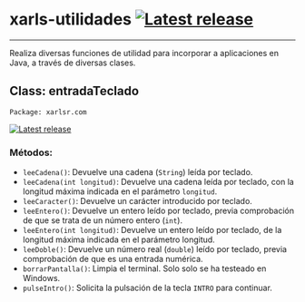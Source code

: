 # xarls-utilidades  [![Latest release](https://img.shields.io/badge/release-1.8.0-blue)]() #

----------

Realiza diversas funciones de utilidad para incorporar a aplicaciones en Java, a través de diversas clases.

## Class: entradaTeclado ##

`Package: xarlsr.com`

[![Latest release](https://img.shields.io/badge/dependencies:-Apache_Commons_Lang_3.12.0-green)](https://mvnrepository.com/artifact/org.apache.commons/commons-lang3)

### Métodos: ###
- `leeCadena()`: Devuelve una cadena (`String`) leída por teclado.
- `leeCadena(int longitud)`: Devuelve una cadena leída por teclado, con la longitud máxima indicada en el parámetro `longitud`.
- `leeCaracter()`: Devuelve un carácter introducido por teclado.
- `leeEntero()`: Devuelve un entero leído por teclado, previa comprobación de que se trata de un número entero (`int`).
- `leeEntero(int longitud)`: Devuelve un entero leído por teclado, de la longitud máxima indicada en el parámetro longitud.
- `leeDoble()`: Devuelve un número real (`double`) leído por teclado, previa comprobación de que es una entrada numérica.
- `borrarPantalla()`: Limpia el terminal. Solo solo se ha testeado en Windows.
- `pulseIntro()`: Solicita la pulsación de la tecla `INTRO` para continuar.

